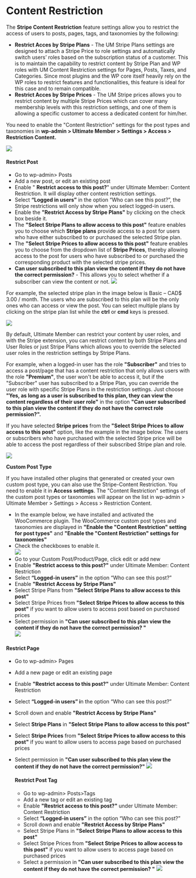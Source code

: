 ---
---
# Content Restriction
 The <strong>Stripe Content Restriction</strong> feature settings allow you to restrict the access of users to posts, pages, tags, and taxonomies by the following:

- <strong>Restrict Acces by Stripe Plans</strong> - The UM Stripe Plans settings are designed to attach a Stripe Price to role settings and automatically switch users’ roles based on the subscription status of a customer. This is to maintain the capability to restrict content by Stripe Plan and WP roles with UM Content Restriction settings for Pages, Posts, Taxes, and Categories. Since most plugins and the WP core itself heavily rely on the WP roles to restrict features and functionalities, this feature is ideal for this case and to remain compatible.
- <strong>Restrict Acces by Stripe Prices</strong> - The UM Stripe prices allows you to restrict content by multiple Stripe Prices which can cover many membership levels with this restriction settings, and one of them is allowing a specific customer to access a dedicated content for him/her.

 You need to enable the "Content Restriction" settings for the post types and taxonomies in  <strong>wp-admin &gt; Ultimate Member &gt; Settings &gt; Access &gt; Restriction Content.</strong>

  ![](https://s3.amazonaws.com/helpscout.net/docs/assets/561c96629033600a7a36d662/images/6441482337fd073d73d6d0cd/file-EjtGsP9Szi.png)

#### <strong>Restrict Post</strong> 

- Go to wp-admin&gt; Posts
- Add a new post, or edit an existing post
- Enable " <strong>Restrict access to this post?</strong>" under Ultimate Member: Content Restriction. It will display other content restriction settings.
- Select <strong>“Logged in users”</strong> in the option “Who can see this post?”, the Stripe restrictions will only show when you select logged-in users.
- Enable the <strong>"Restrict Access by Stripe Plans"</strong> by clicking on the check box beside it.
- The <strong>"Select Stripe Plans to allow access to this post"</strong>  feature enables you to choose which <strong>Stripe plans</strong> provide access to a post for users who have either subscribed to or purchased the selected Stripe plan.
- The <strong>"Select Stripe Prices to allow access to this post"</strong> feature enables you to choose from the dropdown list of <strong>Stripe Prices</strong>, thereby allowing access to the post for users who have subscribed to or purchased the corresponding product with the selected stripe prices.
- <strong>Can user subscribed to this plan view the content if they do not have the correct permission?</strong> - This allows you to select whether if a subscriber can view the content or not. ![](https://s3.amazonaws.com/helpscout.net/docs/assets/561c96629033600a7a36d662/images/6538394fd8bb8c0afe6e13ef/file-JMVsPUgTVD.png)

 For example, the selected stripe plan in the image below is Basic – CAD$ 3.00 / month. The users who are subscribed to this plan will be the only ones who can access or view the post. You can select multiple plans by clicking on the stripe plan list while the <strong>ctrl</strong> or <strong>cmd</strong> keys is pressed.

  ![](https://s3.amazonaws.com/helpscout.net/docs/assets/561c96629033600a7a36d662/images/653839d4d8bb8c0afe6e13f0/file-TZO5bbERmI.png)

 By default, Ultimate Member can restrict your content by user roles, and with the Stripe extension, you can restrict content by both Stripe Plans and User Roles or just Stripe Plans which allows you to override the selected user roles in the restriction settings by Stripe Plans.

 For example, when a logged-in user has the role <strong>"Subscriber"</strong> and tries to access a post/page that has a content restriction that only allows users with the role <strong>"Premium"</strong>, the user won't be able to access it, but if the "Subscriber" user has subscribed to a Stripe Plan, you can override the user role with specific Stripe Plans in the restriction settings. Just choose <strong>"</strong><strong>Yes, as long as a user is subscribed to this plan, they can view the content regardless of their user role"</strong> in the option <strong>"Can user subscribed to this plan view the content if they do not have the correct role permission?".</strong>

 If you have selected <strong>Stripe prices</strong> from the <strong>"</strong><strong>Select Stripe Prices to allow access to this post"</strong> option, like the example in the image below. The users or subscribers who have purchased with the selected Stripe price will be able to access the post regardless of their subscribed Stripe plan and role.

  ![](https://s3.amazonaws.com/helpscout.net/docs/assets/561c96629033600a7a36d662/images/65383a4a5d28e52158f520e8/file-HbJYwxJQu2.png)

 <strong>Custom Post Type</strong>

 If you have installed other plugins that generated or created your own custom post type, you can also use the Stripe-Content Restriction. You need to enable it in <strong>Access settings</strong>. The "Content Restriction" settings of the custom post types or taxonomies will appear on the list in wp-admin &gt; Ultimate Member &gt; Settings &gt; Access &gt; Restriction Content.

- In the example below, we have installed and activated the WooCommerce plugin. The WooCommerce custom post types and taxonomies are displayed in <strong>"Enable the "Content Restriction" setting for post types"</strong> and <strong>"Enable the "Content Restriction" settings for taxonomies"</strong>
- Check the checkboxes to enable it.  
      ![](https://s3.amazonaws.com/helpscout.net/docs/assets/561c96629033600a7a36d662/images/6446952b35387a4818397414/file-2t7FZM07rW.png)
- Go to your Custom Post/Product/Page, click edit or add new
- Enable <strong>"Restrict access to this post?"</strong> under Ultimate Member: Content Restriction
- Select <strong>“Logged-in users”</strong> in the option “Who can see this post?”
- Enable <strong>"Restrict Access by Stripe Plans"</strong>
- Select Stripe Plans from <strong>"Select Stripe Plans to allow access to this post"</strong>
- Select Stripe Prices from <strong>"Select Stripe Prices to allow access to this post"</strong> if you want to allow users to access post based on purchased prices
- Select permission in <strong>"Can user subscribed to this plan view the content if they do not have the correct permission? "  
      ![](https://s3.amazonaws.com/helpscout.net/docs/assets/561c96629033600a7a36d662/images/6539c3d26a23f959ef28c9b4/file-xNZcIjv2tH.png)</strong>

#### <strong>Restrict Page</strong>  


- Go to wp-admin&gt; Pages
- Add a new page or edit an existing page
- Enable <strong>"Restrict access to this post?"</strong> under Ultimate Member: Content Restriction
- Select <strong>“Logged-in users” i</strong>n the option “Who can see this post?”
- Scroll down and enable <strong>"Restrict Access by Stripe Plans"</strong>
- Select <strong>Stripe Plans</strong> in <strong>"Select Stripe Plans to allow access to this post"</strong>
- Select <strong>Stripe Prices</strong> from <strong>"Select Stripe Prices to allow access to this post"</strong> if you want to allow users to access page based on purchased prices
- Select permission in <strong>"Can user subscribed to this plan view the content if they do not have the correct permission?" ![](https://s3.amazonaws.com/helpscout.net/docs/assets/561c96629033600a7a36d662/images/6538394fd8bb8c0afe6e13ef/file-JMVsPUgTVD.png)</strong>
    
    #### Restrict Post Tag
    
    
    - Go to wp-admin&gt; Posts&gt;Tags
    - Add a new tag or edit an existing tag
    - Enable <strong>"Restrict access to this post?"</strong> under Ultimate Member: Content Restriction
    - Select <strong>“Logged-in users”</strong> in the option “Who can see this post?”
    - Scroll down and enable <strong>"Restrict Access by Stripe Plans"</strong>
    - Select Stripe Plans in <strong>"Select Stripe Plans to allow access to this post"</strong>
    - Select Stripe Prices from <strong>"Select Stripe Prices to allow access to this post"</strong> if you want to allow users to access page based on purchased prices
    - Select a permission in <strong>"Can user subscribed to this plan view the content if they do not have the correct permission? "</strong>
      ![](https://s3.amazonaws.com/helpscout.net/docs/assets/561c96629033600a7a36d662/images/65383fca5d28e52158f520ee/file-wsYBmuh0kw.png)